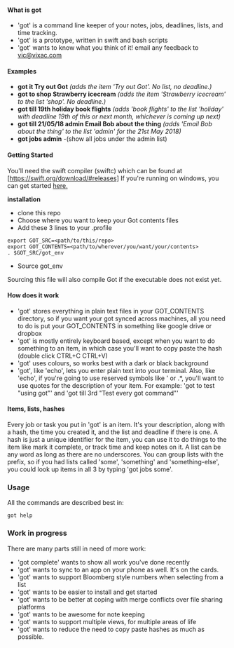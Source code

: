 #### What is got
- 'got' is a command line keeper of your notes, jobs, deadlines, lists, and time tracking.
- 'got' is a prototype, written in swift and bash scripts
- 'got' wants to know what you think of it! email any feedback to vic@vixac.com


#### Examples

- **got it Try out Got**       _(adds the item 'Try out Got'. No list, no deadline.)_
- **got to shop Strawberry icecream**      _(adds the item 'Strawberry icecream' to the list 'shop'. No deadline.)_
- **got till 19th holiday book flights**      _(adds 'book flights' to the list 'holiday' with deadline 19th of this or next month, whichever is coming up next)_
- **got till 21/05/18 admin Email Bob about the thing**        _(adds 'Email Bob about the thing' to the list 'admin' for the 21st May 2018)_
- **got jobs admin**      -(show all jobs under the admin list)


#### Getting Started

You'll need the swift compiler (swiftc) which can be found at [https://swift.org/download/#releases]
If you're running on windows, you can get started [here.](https://www.youtube.com/watch?v=dQw4w9WgXcQ)

**installation**
- clone this repo
- Choose where you want to keep your Got contents files
- Add these 3 lines to your .profile

```
export GOT_SRC=<path/to/this/repo>
export GOT_CONTENTS=<path/to/wherever/you/want/your/contents>
. $GOT_SRC/got_env
```
- Source got_env

Sourcing this file will also compile Got if the executable does not exist yet.

#### How does it work
- 'got' stores everything in plain text files in your GOT_CONTENTS directory, so if you want your got synced across machines, all you need to do is put your GOT_CONTENTS in something like google drive or dropbox
- 'got' is mostly entirely keyboard based, except when you want to do something to an item, in which case you'll want to copy paste the hash (double click CTRL+C CTRL+V)
- 'got' uses colours, so works best with a dark or black background
- 'got', like 'echo', lets you enter plain text into your terminal. Also, like 'echo', if you're going to use reserved symbols like ' or .*, you'll want to use quotes for the description of your item. For example: 'got to test "using got"' and 'got till 3rd "Test every got command"'


#### Items, lists, hashes
Every job or task you put in 'got' is an item. It's your description, along with a hash, the time you created it, and the list and deadline if there is one.
A hash is just a unique identifier for the item, you can use it to do things to the item like mark it complete, or track time and keep notes on it.
A list can be any word as long as there are no underscores. You can group lists with the prefix, so if you had lists called 'some', 'something' and 'something-else', you could look up items in all 3 by typing 'got jobs some'.

### Usage
All the commands are described best in:
```
got help
```

### Work in progress
There are many parts still in need of more work:
- 'got complete' wants to show all work you've done recently
- 'got' wants to sync to an app on your phone as well. It's on the cards.
- 'got' wants to support Bloomberg style number<GO>s when selecting from a list
- 'got' wants to be easier to install and get started
- 'got' wants to be better at coping with merge conflicts over file sharing platforms
- 'got' wants to be awesome for note keeping
- 'got' wants to support multiple views, for multiple areas of life
- 'got' wants to reduce the need to copy paste hashes as much as possible.

